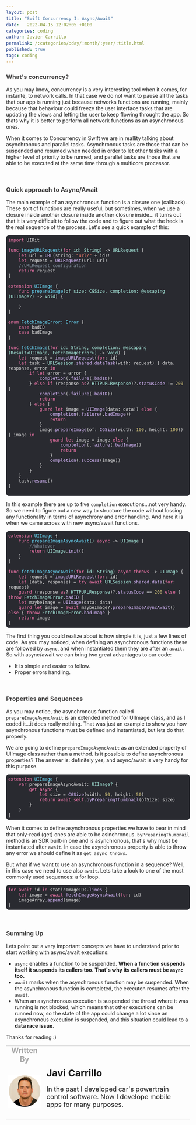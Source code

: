 ```yaml
---
layout: post
title: "Swift Concurrency I: Async/Await"
date:   2022-04-15 12:02:05 +0100
categories: coding
author: Javier Carrillo
permalink: /:categories/:day/:month/:year/:title.html
published: true
tags: coding
---
```

<h3 style="color: #403F3F">What's concurrency?</h3>
As you may know, concurrency is a very interesting tool when it comes, for instante, to network calls. In that case we do not want to pause all the tasks that our app is running just because networks functions are running, mainly because that behaviour could freeze the user interface tasks that are updating the views and letting the user to keep flowing throught the app. So thats why it is better to perform all network functions as an asynchronous ones.

When it comes to Concurrency in Swift we are in reallity talking about asynchronous and parallel tasks. Asynchronous tasks are those that can be suspended and resumed when needed in order to let other tasks with a higher level of priority to be runned, and parallel tasks are those that are able to be executed at the same time through a multicore processor.

<br>
<h3 style="color: #403F3F">Quick approach to Async/Await</h3>
The main example of an asynchronous function is a closure one (callback). These sort of functions are really useful, but sometimes, when we use a closure inside another closure inside another closure inside... it turns out that it is very difficult to follow the code and to figure out what the heck is the real sequence of the process. Let's see a quick example of this:

<style>.hljs-variable{color:#DABAFF;}.hljs-params{color:#ACF2E4;}.hljs-emphasis{font-style:italic;}.hljs-title{color:#6BDFFF;}.hljs-deletion{color:#DABAFF;}.hljs-meta{color:#B281EB;}.hljs-name{color:#DABAFF;}.hljs-type{color:#ACF2E4;}.hljs-symbol{color:#FF8170;}.hljs-regexp{color:#DABAFF;}.hljs-built_in{color: #B281EB;}.hljs-template-variable{color:#DABAFF;}.hljs-literal{color: #B281EB;}.hljs-section{color:#6BDFFF;}.hljs-strong{font-weight:bold;}.hljs-string{color:#FF8170;}.hljs-comment{color:#7F8C98;}.hljs-link{color:#DABAFF;}.hljs-attribute{color:#DABAFF;}.hljs-quote{color:#7F8C98;}.hljs-selector-id{color:#DABAFF;}.hljs-number{color: #D9C97C;}.hljs-tag{color:#DABAFF;}.hljs-addition{color:#FF8170;}.hljs-selector-class{color:#DABAFF;}.hljs-function{color:#6BDFFF;}.hljs{color:#E0E0E0;padding:0.5em;display:block;}.hljs-class{color:#6BDFFF;}.hljs-keyword{color:#FF7AB2;}.hljs-builtin-name{color: #B281EB;}.hljs-selector-tag{color:#FF7AB2;}.hljs-bullet{color:#FF8170;}</style>

<pre style="background-color: #292A30; border-radius:8px; border-top: 0px solid gray; border-left: 0px solid gray; border-right: 0px solid gray; border-bottom: 0px solid #DDDDDD"><code class="hljs" style="background:#292A30;border-radius:8px"><span class="hljs-keyword">import</span> UIKit

<span class="hljs-function"><span class="hljs-keyword">func</span> <span class="hljs-title">imageURLRequest</span><span class="hljs-params">(<span class="hljs-keyword">for</span> id: String)</span></span> -&gt; <span class="hljs-type">URLRequest</span> {
    <span class="hljs-keyword">let</span> url =<span class="hljs-attribute"> URL</span>(string: <span class="hljs-string">"url/"</span> + id)!
    <span class="hljs-keyword">let</span> request =<span class="hljs-attribute"> URLRequest</span>(url: url)
    <span class="hljs-comment">//URLRequest configuration</span>
    <span class="hljs-keyword">return</span> request
}

<span class="hljs-class"><span class="hljs-keyword">extension</span> <span class="hljs-title">UIImage</span> </span>{
    <span class="hljs-function"><span class="hljs-keyword">func</span> <span class="hljs-title">prepareImage</span><span class="hljs-params">(of size: CGSize, completion: @escaping <span class="hljs-params">(UIImage?)</span></span></span> -&gt; <span class="hljs-type">Void</span>) {
        
    }
}

<span class="hljs-class"><span class="hljs-keyword">enum</span> <span class="hljs-title">FetchImageError</span>: <span class="hljs-title">Error</span> </span>{
    <span class="hljs-keyword">case</span> badID
    <span class="hljs-keyword">case</span> badImage
}

<span class="hljs-function"><span class="hljs-keyword">func</span> <span class="hljs-title">fetchImage</span><span class="hljs-params">(<span class="hljs-keyword">for</span> id: String, completion: @escaping <span class="hljs-params">(Result&lt;UIImage, FetchImageError&gt;)</span></span></span> -&gt; <span class="hljs-type">Void</span>) {
    <span class="hljs-keyword">let</span> request =<span class="hljs-attribute"> imageURLRequest</span>(<span class="hljs-keyword">for</span>: id)
    <span class="hljs-keyword">let</span> task = <span class="hljs-type">URLSession</span>.<span class="hljs-attribute">shared</span>.<span class="hljs-attribute">dataTask</span>(with: request) { data, response, error <span class="hljs-keyword">in</span>
        <span class="hljs-keyword">if</span> <span class="hljs-keyword">let</span> error = error {
           <span class="hljs-attribute"> completion</span>(.<span class="hljs-attribute">failure</span>(.<span class="hljs-attribute">badID</span>))
        } <span class="hljs-keyword">else</span> <span class="hljs-keyword">if</span> (response <span class="hljs-keyword">as</span>? <span class="hljs-type">HTTPURLResponse</span>)?.<span class="hljs-attribute">statusCode</span> != <span class="hljs-number">200</span> {
           <span class="hljs-attribute"> completion</span>(.<span class="hljs-attribute">failure</span>(.<span class="hljs-attribute">badID</span>))
            <span class="hljs-keyword">return</span>
        } <span class="hljs-keyword">else</span> {
            <span class="hljs-keyword">guard</span> <span class="hljs-keyword">let</span> image =<span class="hljs-attribute"> UIImage</span>(data: data!) <span class="hljs-keyword">else</span> {
               <span class="hljs-attribute"> completion</span>(.<span class="hljs-attribute">failure</span>(.<span class="hljs-attribute">badImage</span>))
                <span class="hljs-keyword">return</span>
            }
            image.<span class="hljs-attribute">prepareImage</span>(of:<span class="hljs-attribute"> CGSize</span>(width: <span class="hljs-number">100</span>, height: <span class="hljs-number">100</span>)) { image <span class="hljs-keyword">in</span>
                <span class="hljs-keyword">guard</span> <span class="hljs-keyword">let</span> image = image <span class="hljs-keyword">else</span> {
                   <span class="hljs-attribute"> completion</span>(.<span class="hljs-attribute">failure</span>(.<span class="hljs-attribute">badImage</span>))
                    <span class="hljs-keyword">return</span>
                }
               <span class="hljs-attribute"> completion</span>(.<span class="hljs-attribute">success</span>(image))
            }
        }
    }
    task.<span class="hljs-attribute">resume</span>()
}

</code></pre>

In this example there are up to five `completion` executions...not very handy. So we need to figure out a new way to structure the code without lossing any functionality in terms of asynchrony and error handling. And here it is when we came across with new async/await functions.

<style>.hljs-selector-id{color:#DABAFF;}.hljs-strong{font-weight:bold;}.hljs-symbol{color:#FF8170;}.hljs-quote{color:#7F8C98;}.hljs-keyword{color:#FF7AB2;}.hljs-deletion{color:#DABAFF;}.hljs-variable{color:#DABAFF;}.hljs-number{color: #D9C97C;}.hljs-title{color:#6BDFFF;}.hljs-section{color:#6BDFFF;}.hljs-tag{color:#DABAFF;}.hljs-meta{color:#B281EB;}.hljs-builtin-name{color: #B281EB;}.hljs-string{color:#FF8170;}.hljs{display:block;padding:0.5em;color:#E0E0E0;}.hljs-class{color:#6BDFFF;}.hljs-built_in{color: #B281EB;}.hljs-type{color:#ACF2E4;}.hljs-comment{color:#7F8C98;}.hljs-regexp{color:#DABAFF;}.hljs-literal{color: #B281EB;}.hljs-addition{color:#FF8170;}.hljs-selector-tag{color:#FF7AB2;}.hljs-link{color:#DABAFF;}.hljs-emphasis{font-style:italic;}.hljs-params{color:#ACF2E4;}.hljs-function{color:#6BDFFF;}.hljs-template-variable{color:#DABAFF;}.hljs-bullet{color:#FF8170;}.hljs-name{color:#DABAFF;}.hljs-attribute{color:#DABAFF;}.hljs-selector-class{color:#DABAFF;}</style>

<pre style="background-color: #292A30; border-radius:8px; border-top: 0px solid gray; border-left: 0px solid gray; border-right: 0px solid gray; border-bottom: 0px solid #DDDDDD"><code class="hljs" style="background:#292A30;border-radius:8px"><span class="hljs-class"><span class="hljs-keyword">extension</span> <span class="hljs-title">UIImage</span> </span>{
    <span class="hljs-function"><span class="hljs-keyword">func</span> <span class="hljs-title">prepareImageAsyncAwait</span><span class="hljs-params">()</span></span> <span class="hljs-keyword">async</span> -&gt; <span class="hljs-type">UIImage</span> {
        <span class="hljs-comment">//Whatever</span>
        <span class="hljs-keyword">return</span> <span class="hljs-type">UIImage</span>.<span class="hljs-attribute">init</span>()
    }
}

<span class="hljs-function"><span class="hljs-keyword">func</span> <span class="hljs-title">fetchImageAsyncAwait</span><span class="hljs-params">(<span class="hljs-keyword">for</span> id: String)</span></span> <span class="hljs-keyword">async</span> <span class="hljs-keyword">throws</span> -&gt; <span class="hljs-type">UIImage</span> {
    <span class="hljs-keyword">let</span> request =<span class="hljs-attribute"> imageURLRequest</span>(<span class="hljs-keyword">for</span>: id)
    <span class="hljs-keyword">let</span> (data, response) = <span class="hljs-keyword">try</span> <span class="hljs-keyword">await</span> <span class="hljs-type">URLSession</span>.<span class="hljs-attribute">shared</span>.<span class="hljs-attribute">data</span>(<span class="hljs-keyword">for</span>: request)
    <span class="hljs-keyword">guard</span> (response <span class="hljs-keyword">as</span>? <span class="hljs-type">HTTPURLResponse</span>)?.<span class="hljs-attribute">statusCode</span> == <span class="hljs-number">200</span> <span class="hljs-keyword">else</span> { <span class="hljs-keyword">throw</span> <span class="hljs-type">FetchImageError</span>.<span class="hljs-attribute">badID</span> }
    <span class="hljs-keyword">let</span> maybeImage =<span class="hljs-attribute"> UIImage</span>(data: data)
    <span class="hljs-keyword">guard</span> <span class="hljs-keyword">let</span> image = <span class="hljs-keyword">await</span> maybeImage?.<span class="hljs-attribute">prepareImageAsyncAwait</span>() <span class="hljs-keyword">else</span> { <span class="hljs-keyword">throw</span> <span class="hljs-type">FetchImageError</span>.<span class="hljs-attribute">badImage</span> }
    <span class="hljs-keyword">return</span> image
}</code></pre>

The first thing you could realize about is how simple it is, just a few lines of code. As you may noticed, when defining an asynchronous functions these are followed by `async`, and when instantiated them they are after an `await`. So with async/await we can bring two great advantages to our code:
- It is simple and easier to follow.
- Proper errors handling.

<br>
<h3 style="color: #403F3F">Properties and Sequences</h3>

As you may notice, the asynchronous function called `prepareImageAsyncAwait` is an extended method for UIImage class, and as I coded it...it does really nothing. That was just an example to show you how asynchronous functions must be defined and instantiated, but lets do that properly.

We are going to define `prepareImageAsyncAwait` as an extended property of UIImage class rather than a method. Is it possible to define asynchronous properties? The answer is: definitely yes, and async/await is very handy for this purpose.

<style>.hljs-quote{color:#7F8C98;}.hljs-string{color:#FF8170;}.hljs-link{color:#DABAFF;}.hljs-comment{color:#7F8C98;}.hljs-params{color:#ACF2E4;}.hljs-builtin-name{color: #B281EB;}.hljs-built_in{color: #B281EB;}.hljs-emphasis{font-style:italic;}.hljs-selector-tag{color:#FF7AB2;}.hljs-bullet{color:#FF8170;}.hljs-number{color: #D9C97C;}.hljs-attribute{color:#DABAFF;}.hljs-addition{color:#FF8170;}.hljs-meta{color:#B281EB;}.hljs-tag{color:#DABAFF;}.hljs-function{color:#6BDFFF;}.hljs-section{color:#6BDFFF;}.hljs{padding:0.5em;display:block;color:#E0E0E0;}.hljs-title{color:#6BDFFF;}.hljs-selector-class{color:#DABAFF;}.hljs-strong{font-weight:bold;}.hljs-symbol{color:#FF8170;}.hljs-template-variable{color:#DABAFF;}.hljs-class{color:#6BDFFF;}.hljs-selector-id{color:#DABAFF;}.hljs-literal{color: #B281EB;}.hljs-deletion{color:#DABAFF;}.hljs-type{color:#ACF2E4;}.hljs-keyword{color:#FF7AB2;}.hljs-name{color:#DABAFF;}.hljs-regexp{color:#DABAFF;}.hljs-variable{color:#DABAFF;}</style>

<pre style="background-color: #292A30; border-radius:8px; border-top: 0px solid gray; border-left: 0px solid gray; border-right: 0px solid gray; border-bottom: 0px solid #DDDDDD"><code class="hljs" style="background:#292A30;border-radius:8px"><span class="hljs-class"><span class="hljs-keyword">extension</span> <span class="hljs-title">UIImage</span> </span>{
    <span class="hljs-keyword">var</span> prepareImageAsyncAwait: <span class="hljs-type">UIImage?</span> {
        <span class="hljs-keyword">get</span> <span class="hljs-keyword">async</span> {
            <span class="hljs-keyword">let</span> size =<span class="hljs-attribute"> CGSize</span>(width: <span class="hljs-number">50</span>, height: <span class="hljs-number">50</span>)
            <span class="hljs-keyword">return</span> <span class="hljs-keyword">await</span> <span class="hljs-keyword">self</span>.<span class="hljs-attribute">byPreparingThumbnail</span>(ofSize: size)
        }
    }
}</code></pre>

When it comes to define asynchronous properties we have to bear in mind that only-read (get) ones are able to be asinchronous. `byPreparingThumbnail` method is an SDK built-in one and is asynchronous, that's why must be instantiated after `await`. In case the asynchronous property is able to throw any error we should define it as `get async throws`.

But what if we want to use an asynchronous function in a sequence? Well, in this case we need to use also `await`. Lets take a look to one of the most commonly used sequences: a for loop.

<style>.hljs-literal{color: #B281EB;}.hljs-type{color:#ACF2E4;}.hljs-params{color:#ACF2E4;}.hljs-variable{color:#DABAFF;}.hljs-quote{color:#7F8C98;}.hljs-meta{color:#B281EB;}.hljs-attribute{color:#DABAFF;}.hljs-section{color:#6BDFFF;}.hljs-number{color: #D9C97C;}.hljs-class{color:#6BDFFF;}.hljs-selector-tag{color:#FF7AB2;}.hljs-tag{color:#DABAFF;}.hljs-title{color:#6BDFFF;}.hljs{padding:0.5em;display:block;color:#E0E0E0;}.hljs-builtin-name{color: #B281EB;}.hljs-string{color:#FF8170;}.hljs-link{color:#DABAFF;}.hljs-regexp{color:#DABAFF;}.hljs-addition{color:#FF8170;}.hljs-built_in{color: #B281EB;}.hljs-selector-class{color:#DABAFF;}.hljs-symbol{color:#FF8170;}.hljs-emphasis{font-style:italic;}.hljs-keyword{color:#FF7AB2;}.hljs-deletion{color:#DABAFF;}.hljs-function{color:#6BDFFF;}.hljs-name{color:#DABAFF;}.hljs-bullet{color:#FF8170;}.hljs-comment{color:#7F8C98;}.hljs-template-variable{color:#DABAFF;}.hljs-selector-id{color:#DABAFF;}.hljs-strong{font-weight:bold;}</style>

<pre style="background-color: #292A30; border-radius:8px; border-top: 0px solid gray; border-left: 0px solid gray; border-right: 0px solid gray; border-bottom: 0px solid #DDDDDD"><code class="hljs" style="background:#292A30;border-radius:8px"><span class="hljs-keyword">for</span> <span class="hljs-keyword">await</span> id <span class="hljs-keyword">in</span> staticImageIDs.<span class="hljs-attribute">lines</span> {
    <span class="hljs-keyword">let</span> image = <span class="hljs-keyword">await</span><span class="hljs-attribute"> fetchImageAsyncAwait</span>(<span class="hljs-keyword">for</span>: id)
    imageArray.<span class="hljs-attribute">append</span>(image)
}</code></pre>

<br>
<h3 style="color: #403F3F">Summing Up</h3>

Lets point out a very important concepts we have to understand prior to start working with async/await executions:
- `async` enables a function to be suspended. **When a function suspends itself it suspends its callers too. That's why its callers must be `async` too.**
- `await` marks when the asynchronous function may be suspended. When the asynchronous function is completed, the executen resumes after the `await`.
- When an asynchronous execution is suspended the thread where it was running is not blocked, which means that other executions can be runned now, so the state of the app could change a lot since an asynchronous execution is suspended, and this situation could lead to a **data race issue**.

Thanks for reading :)

<table style="width: 100%; overflow: scroll; border-right: 0px solid gray; border-left: 0px solid gray">
    <tr style="border-right: 0px solid gray; border-left: 0px solid gray">
        <td style="width: 20%; border-top: 2px solid #DDDDDD; border-left: 0px solid gray; border-right: 0px solid gray; border-bottom: 0px solid gray; text-align: center; vertical-align: center; padding: 0px">
            <p style="color: #A8A8A8; font-size: 20px; margin: 0px 0px"><b>Written By</b></p>
        </td>
        <td style="border-top: 2px solid #DDDDDD; border-left: 0px solid gray; border-right: 0px solid gray; border-bottom: 0px solid gray; text-align: center; vertical-align: center; padding: 0px">
            <p style="color: #A8A8A8; font-size: 20px"><b></b></p>
        </td>
    </tr>
    <tr style="border-right: 0px solid gray; border-left: 0px solid gray">
        <td style="border-top: 0px solid gray; border-left: 0px solid gray; border-right: 0px solid gray; border-bottom: 2px solid #DDDDDD; color: gray; font-size: 20px; background-color: #FDFDFD; text-align: center; vertical-align: center; horizontal-align: center; padding: 5px">
        <img style="display: block; margin-left: auto; margin-right: auto; width: 100%; object-fit: contain" src="/assets/img/yo.png">
        </td>
        <td style="border-top: 0px solid gray; border-left: 0px solid gray; border-right: 0px solid gray; border-bottom: 2px solid #DDDDDD; background-color: #FDFDFD; text-align: left; vertical-align: center; padding: 10px">
            <p style="font-size: 26px; margin: 0px 0px"><b>Javi Carrillo</b></p>
            <p style="font-size: 18px">In the past I developed car's powertrain control software. Now I develope mobile apps for many purposes.</p>
        </td>
    </tr>
</table>




